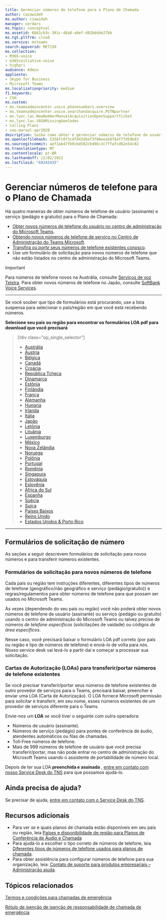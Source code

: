 ```yaml
---
title: Gerenciar números de telefone para o Plano de Chamada
author: cazawideh
ms.author: czawideh
manager: serdars
ms.topic: conceptual
ms.assetid: 6b61cb3c-361c-48a8-a9ef-d81bddde27bb
ms.tgt.pltfrm: cloud
ms.service: msteams
search.appverid: MET150
ms.collection:
- M365-voice
- m365initiative-voice
- highpri
audience: Admin
appliesto:
- Skype for Business
- Microsoft Teams
ms.localizationpriority: medium
f1.keywords:
- CSH
ms.custom:
- ms.teamsadmincenter.voice.phonenumbers.overview
- ms.teamsadmincenter.voice.searchandacquire.PSTNpartner
- ms.lync.lac.NewNumberManualAcquisitionOpenSupportTicket
- ms.lync.lac.VASAMissingGeoCodes
- Calling Plans
- seo-marvel-apr2020
description: Saiba como obter e gerenciar números de telefone de usuário (assinante) e serviço (pedágio e gratuito) para Microsoft Teams para sua organização.
ms.openlocfilehash: 5356fc0f3cdfd42d6ef3f06eea58f6ef77d59b83
ms.sourcegitcommit: aef1ab47fb9cb4502cb49bc3c7ffafcd62e54c82
ms.translationtype: MT
ms.contentlocale: pt-BR
ms.lasthandoff: 12/02/2022
ms.locfileid: "69242435"
---
```

# <a name="manage-phone-numbers-for-calling-plan"></a>Gerenciar números de telefone para o Plano de Chamada

Há quatro maneiras de obter números de telefone de usuário (assinante) e serviço (pedágio e gratuito) para o Plano de Chamada:

- [Obter novos números de telefone do usuário no centro de administração do Microsoft Teams](../getting-phone-numbers-for-your-users.md#get-new-phone-numbers-for-your-users).
- [Obtendo novos números de telefone de serviço no Centro de Administração do Teams Microsoft](../getting-service-phone-numbers.md#get-new-service-numbers).
- [Transfira ou _porte_ seus números de telefone existentes conosco](../phone-number-calling-plans/transfer-phone-numbers-to-teams.md#create-a-port-order-and-transfer-your-phone-numbers-to-teams).
- Use um formulário de solicitação para novos números de telefone que não estão listados no centro de administração do Microsoft Teams.

> [!IMPORTANT]
> Para números de telefone novos na Austrália, consulte [Serviços de voz Telstra](https://aka.ms/TelstraVoicePlan). Para obter novos números de telefone no Japão, consulte [SoftBank Voice Services](https://aka.ms/SoftBankVoicePlan).

***
Se você souber que tipo de formulários está procurando, use a lista suspensa para selecionar o país/região em que você está recebendo números.

**Selecione seu país ou região para encontrar os formulários LOA pdf para download que você precisará**
> [!div class="op_single_selector"]
>
> - [Austrália](phone-number-management-for-australia.md)
> - [Áustria ](phone-number-management-for-austria.md)
> - [Bélgica](phone-number-management-for-belgium.md)
> - [Canadá](phone-number-management-for-canada.md)
> - [Croácia ](phone-number-management-for-croatia.md)
> - [República Tcheca](phone-number-management-for-czech-republic.md)
> - [Dinamarca](phone-number-management-for-denmark.md)
> - [Estônia](phone-number-management-for-estonia.md)
> - [Finlândia ](phone-number-management-for-finland.md)
> - [França ](phone-number-management-for-france.md)
> - [Alemanha](phone-number-management-for-germany.md)
> - [Hungria](phone-number-management-for-hungary.md)
> - [Irlanda](phone-number-management-for-ireland.md)
> - [Itália](phone-number-management-for-italy.md)
> - [Japão](phone-number-management-for-japan.md)
> - [Letônia](phone-number-management-for-latvia.md)
> - [Lituânia ](phone-number-management-for-lithuania.md)
> - [Luxemburgo](phone-number-management-for-luxembourg.md)
> - [México](phone-number-management-for-mexico.md)
> - [Nova Zelândia](phone-number-management-for-new-zealand.md)
> - [Noruega](phone-number-management-for-norway.md)
> - [Polônia](phone-number-management-for-poland.md)
> - [Portugal](phone-number-management-for-portugal.md)
> - [Romênia](phone-number-management-for-romania.md)
> - [Singapura](phone-number-management-for-singapore.md)
> - [Eslováquia](phone-number-management-for-slovakia.md)
> - [Eslovênia](phone-number-management-for-slovenia.md)
> - [África do Sul](phone-number-management-for-south-africa.md)
> - [Espanha](phone-number-management-for-spain.md)
> - [Suécia](phone-number-management-for-sweden.md)
> - [Suíça](phone-number-management-for-switzerland.md)
> - [Países Baixos](phone-number-management-for-the-netherlands.md)
> - [Reino Unido](phone-number-management-for-the-u-k.md)
> - [Estados Unidos & Porto Rico](phone-number-management-for-the-u-s.md)

***

## <a name="number-request-forms"></a>Formulários de solicitação de número

As seções a seguir descrevem formulários de solicitação para novos números e para transferir números existentes.

### <a name="request-forms-for-new-phone-numbers"></a>Formulários de solicitação para novos números de telefone

Cada país ou região tem instruções diferentes, diferentes tipos de números de telefone (geográfico/não geográfico e serviço (pedágio/gratuito)) e regras/regulamentos para obter números de telefone para que possam ser usados no Microsoft Teams.

Às vezes (dependendo do seu país ou região) você não poderá obter novos números de telefone de usuário (assinante) ou serviço (pedágio ou gratuito) usando o centro de administração do Microsoft Teams ou talvez precise de números _de telefone específicos_ (solicitações de vaidade) ou códigos _de área específicos_.

Nesse caso, você precisará baixar o formulário LOA pdf correto (por país ou região e tipo de números de telefone) e enviá-lo de volta para nós. Nosso service desk vai levá-lo a partir daí e começar a processar sua solicitação.

### <a name="letters-of-authorization-loas-to-transferport-existing-phone-numbers"></a>Cartas de Autorização (LOAs) para transferir/portar números de telefone existentes 

Se você precisar transferir/portar seus números de telefone existentes de outro provedor de serviços para o Teams, precisará baixar, preencher e enviar uma LOA (Carta de Autorização). O LOA fornece Microsoft permissão para solicitar e transferir, em seu nome, esses números existentes de um provedor de serviços diferente para o Teams.

Envie-nos um **LOA** se você tiver o seguinte com outra operadora:

- Números de usuário (assinante).
- Números de serviço (pedágio) para pontes de conferência de áudio, atendentes automáticos ou filas de chamadas.
- Toll-Free números de telefone.
- Mais de 999 números de telefone de usuário que você precisa transferir/portar, mas não pode entrar no centro de administração do Microsoft Teams usando o assistente de portabilidade de número local.

Depois de ter sua LOA **preenchida e assinada** , [entre em contato com nosso Service Desk do TNS](./contact-tns-service-desk.md) para que possamos ajudá-lo.

## <a name="still-need-assistance"></a>Ainda precisa de ajuda?

Se precisar de ajuda, [entre em contato com o Service Desk do TNS](./contact-tns-service-desk.md).

## <a name="additional-resources"></a>Recursos adicionais

- Para ver _se_ e quais planos de chamada estão disponíveis em seu país ou região, leia [Países e disponibilidade de região para Planos de Conferência de Áudio e Chamada](../country-and-region-availability-for-audio-conferencing-and-calling-plans/country-and-region-availability-for-audio-conferencing-and-calling-plans.md)
- Para ajudá-lo a escolher o tipo correto de números de telefone, leia [Diferentes tipos de números de telefone usados para planos de chamada](../different-kinds-of-phone-numbers-used-for-calling-plans.md).
- Para obter assistência para configurar números de telefone para sua organização, leia: [Contato de suporte para produtos empresariais – Administração ajuda](/microsoft-365/admin/contact-support-for-business-products?tabs=online).

## <a name="related-topics"></a>Tópicos relacionados

[Termos e condições para chamadas de emergência](../emergency-calling-terms-and-conditions.md)

[Rótulo de isenção de isenção de responsabilidade de chamada de emergência](https://download.microsoft.com/download/a/8/0/a807c43d-2177-4fe0-8732-86b3784ae6e5/emergency-calling-label-(en-us)-(v.1.0).zip)
